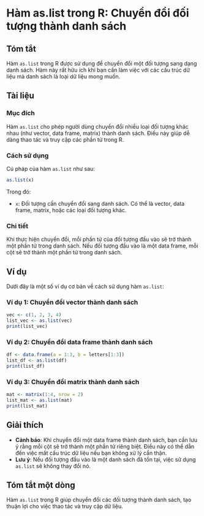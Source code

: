 <!--
Meta Description: # Hàm as.list trong R: Chuyển đổi đối tượng thành danh sách ## Tóm tắt Hàm `as.list` trong R được sử dụng để chuyển đổi một đối tượng sang dạng danh s...
Meta Keywords: danh, sách, list, đổi, chuyển
-->

# Hàm as.list trong R: Chuyển đổi đối tượng thành danh sách

## Tóm tắt
Hàm `as.list` trong R được sử dụng để chuyển đổi một đối tượng sang dạng danh sách. Hàm này rất hữu ích khi bạn cần làm việc với các cấu trúc dữ liệu mà danh sách là loại dữ liệu mong muốn.

## Tài liệu
### Mục đích
Hàm `as.list` cho phép người dùng chuyển đổi nhiều loại đối tượng khác nhau (như vector, data frame, matrix) thành danh sách. Điều này giúp dễ dàng thao tác và truy cập các phần tử trong R.

### Cách sử dụng
Cú pháp của hàm `as.list` như sau:

```R
as.list(x)
```

Trong đó:
- `x`: Đối tượng cần chuyển đổi sang danh sách. Có thể là vector, data frame, matrix, hoặc các loại đối tượng khác.

### Chi tiết
Khi thực hiện chuyển đổi, mỗi phần tử của đối tượng đầu vào sẽ trở thành một phần tử trong danh sách. Nếu đối tượng đầu vào là một data frame, mỗi cột sẽ trở thành một phần tử trong danh sách.

## Ví dụ
Dưới đây là một số ví dụ cơ bản về cách sử dụng hàm `as.list`:

### Ví dụ 1: Chuyển đổi vector thành danh sách
```R
vec <- c(1, 2, 3, 4)
list_vec <- as.list(vec)
print(list_vec)
```

### Ví dụ 2: Chuyển đổi data frame thành danh sách
```R
df <- data.frame(a = 1:3, b = letters[1:3])
list_df <- as.list(df)
print(list_df)
```

### Ví dụ 3: Chuyển đổi matrix thành danh sách
```R
mat <- matrix(1:4, nrow = 2)
list_mat <- as.list(mat)
print(list_mat)
```

## Giải thích
- **Cảnh báo**: Khi chuyển đổi một data frame thành danh sách, bạn cần lưu ý rằng mỗi cột sẽ trở thành một phần tử riêng biệt. Điều này có thể dẫn đến việc mất cấu trúc dữ liệu nếu bạn không xử lý cẩn thận.
- **Lưu ý**: Nếu đối tượng đầu vào là một danh sách đã tồn tại, việc sử dụng `as.list` sẽ không thay đổi nó.

## Tóm tắt một dòng
Hàm `as.list` trong R giúp chuyển đổi các đối tượng thành danh sách, tạo thuận lợi cho việc thao tác và truy cập dữ liệu.